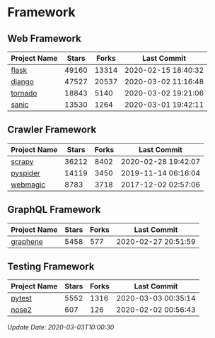 # Framework

## Web Framework

| Project Name | Stars | Forks | Last Commit |
| ------------ | ----- | ----- | ----------- |
| [flask](https://github.com/pallets/flask) | 49160 | 13314 | 2020-02-15 18:40:32 |
| [django](https://github.com/django/django) | 47527 | 20537 | 2020-03-02 11:16:48 |
| [tornado](https://github.com/tornadoweb/tornado) | 18843 | 5140 | 2020-03-02 19:21:06 |
| [sanic](https://github.com/huge-success/sanic) | 13530 | 1264 | 2020-03-01 19:42:11 |

## Crawler Framework

| Project Name | Stars | Forks | Last Commit |
| ------------ | ----- | ----- | ----------- |
| [scrapy](https://github.com/scrapy/scrapy) | 36212 | 8402 | 2020-02-28 19:42:07 |
| [pyspider](https://github.com/binux/pyspider) | 14119 | 3450 | 2019-11-14 06:16:04 |
| [webmagic](https://github.com/code4craft/webmagic) | 8783 | 3718 | 2017-12-02 02:57:06 |

## GraphQL Framework

| Project Name | Stars | Forks | Last Commit |
| ------------ | ----- | ----- | ----------- |
| [graphene](https://github.com/graphql-python/graphene) | 5458 | 577 | 2020-02-27 20:51:59 |

## Testing Framework

| Project Name | Stars | Forks | Last Commit |
| ------------ | ----- | ----- | ----------- |
| [pytest](https://github.com/pytest-dev/pytest) | 5552 | 1316 | 2020-03-03 00:35:14 |
| [nose2](https://github.com/nose-devs/nose2) | 607 | 126 | 2020-02-02 00:56:43 |

*Update Date: 2020-03-03T10:00:30*